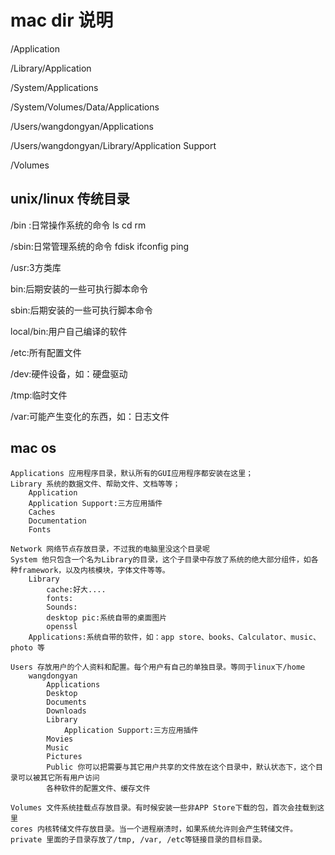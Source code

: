 # mac dir 说明

/Application

/Library/Application

/System/Applications

/System/Volumes/Data/Applications

/Users/wangdongyan/Applications

/Users/wangdongyan/Library/Application Support

/Volumes

## unix/linux 传统目录

/bin :日常操作系统的命令 ls cd rm

/sbin:日常管理系统的命令 fdisk ifconfig ping

/usr:3方类库

bin:后期安装的一些可执行脚本命令

sbin:后期安装的一些可执行脚本命令

local/bin:用户自己编译的软件

/etc:所有配置文件

/dev:硬件设备，如：硬盘驱动

/tmp:临时文件

/var:可能产生变化的东西，如：日志文件

## mac os

```
Applications 应用程序目录，默认所有的GUI应用程序都安装在这里；
Library 系统的数据文件、帮助文件、文档等等；
    Application
    Application Support:三方应用插件
    Caches
    Documentation
    Fonts
    
Network 网络节点存放目录，不过我的电脑里没这个目录呢
System 他只包含一个名为Library的目录，这个子目录中存放了系统的绝大部分组件，如各种framework，以及内核模块，字体文件等等。
    Library
        cache:好大....
        fonts:
        Sounds:
        desktop pic:系统自带的桌面图片
        openssl
    Applications:系统自带的软件，如：app store、books、Calculator、music、photo 等
    
Users 存放用户的个人资料和配置。每个用户有自己的单独目录。等同于linux下/home
    wangdongyan
        Applications
        Desktop
        Documents
        Downloads
        Library
            Application Support:三方应用插件
        Movies
        Music
        Pictures
        Public 你可以把需要与其它用户共享的文件放在这个目录中，默认状态下，这个目录可以被其它所有用户访问
        各种软件的配置文件、缓存文件
        
Volumes 文件系统挂载点存放目录。有时候安装一些非APP Store下载的包，首次会挂载到这里
cores 内核转储文件存放目录。当一个进程崩溃时，如果系统允许则会产生转储文件。
private 里面的子目录存放了/tmp, /var, /etc等链接目录的目标目录。

```
